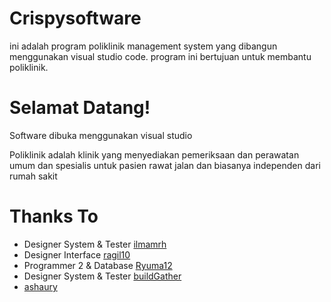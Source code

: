 # Crispysoftware

ini adalah program poliklinik management system yang dibangun menggunakan visual studio code. program ini bertujuan untuk membantu poliklinik.
# Selamat Datang!

Software dibuka menggunakan visual studio 

Poliklinik adalah klinik yang menyediakan pemeriksaan dan perawatan umum dan spesialis untuk pasien rawat jalan dan biasanya independen dari rumah sakit

# Thanks To
  - Designer System & Tester [ilmamrh](https://github.com/ilmamrh)
  - Designer Interface [ragil10](https://github.com/ragil10)
  - Programmer 2 & Database [Ryuma12](https://github.com/Ryuma12)
  - Designer System & Tester [buildGather](https://github.com/buildGather)
  - [ashaury](https://github.com/ashaury)
